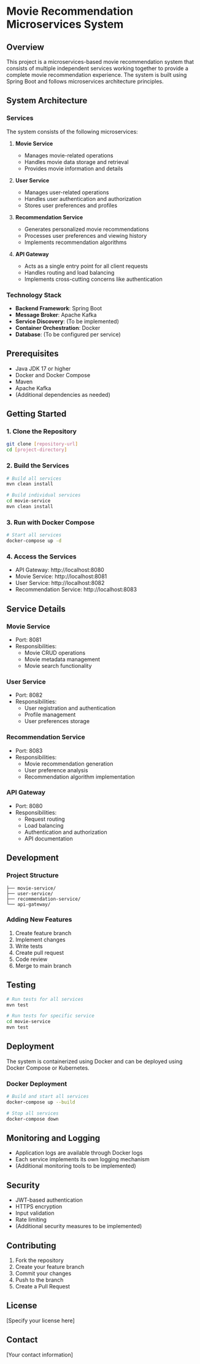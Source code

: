 # Movie Recommendation Microservices System

## Overview
This project is a microservices-based movie recommendation system that consists of multiple independent services working together to provide a complete movie recommendation experience. The system is built using Spring Boot and follows microservices architecture principles.

## System Architecture

### Services
The system consists of the following microservices:

1. **Movie Service**
   - Manages movie-related operations
   - Handles movie data storage and retrieval
   - Provides movie information and details

2. **User Service**
   - Manages user-related operations
   - Handles user authentication and authorization
   - Stores user preferences and profiles

3. **Recommendation Service**
   - Generates personalized movie recommendations
   - Processes user preferences and viewing history
   - Implements recommendation algorithms

4. **API Gateway**
   - Acts as a single entry point for all client requests
   - Handles routing and load balancing
   - Implements cross-cutting concerns like authentication

### Technology Stack
- **Backend Framework**: Spring Boot
- **Message Broker**: Apache Kafka
- **Service Discovery**: (To be implemented)
- **Container Orchestration**: Docker
- **Database**: (To be configured per service)

## Prerequisites
- Java JDK 17 or higher
- Docker and Docker Compose
- Maven
- Apache Kafka
- (Additional dependencies as needed)

## Getting Started

### 1. Clone the Repository
```bash
git clone [repository-url]
cd [project-directory]
```

### 2. Build the Services
```bash
# Build all services
mvn clean install

# Build individual services
cd movie-service
mvn clean install
```

### 3. Run with Docker Compose
```bash
# Start all services
docker-compose up -d
```

### 4. Access the Services
- API Gateway: http://localhost:8080
- Movie Service: http://localhost:8081
- User Service: http://localhost:8082
- Recommendation Service: http://localhost:8083

## Service Details

### Movie Service
- Port: 8081
- Responsibilities:
  - Movie CRUD operations
  - Movie metadata management
  - Movie search functionality

### User Service
- Port: 8082
- Responsibilities:
  - User registration and authentication
  - Profile management
  - User preferences storage

### Recommendation Service
- Port: 8083
- Responsibilities:
  - Movie recommendation generation
  - User preference analysis
  - Recommendation algorithm implementation

### API Gateway
- Port: 8080
- Responsibilities:
  - Request routing
  - Load balancing
  - Authentication and authorization
  - API documentation

## Development

### Project Structure
```
├── movie-service/
├── user-service/
├── recommendation-service/
└── api-gateway/
```

### Adding New Features
1. Create feature branch
2. Implement changes
3. Write tests
4. Create pull request
5. Code review
6. Merge to main branch

## Testing
```bash
# Run tests for all services
mvn test

# Run tests for specific service
cd movie-service
mvn test
```

## Deployment
The system is containerized using Docker and can be deployed using Docker Compose or Kubernetes.

### Docker Deployment
```bash
# Build and start all services
docker-compose up --build

# Stop all services
docker-compose down
```

## Monitoring and Logging
- Application logs are available through Docker logs
- Each service implements its own logging mechanism
- (Additional monitoring tools to be implemented)

## Security
- JWT-based authentication
- HTTPS encryption
- Input validation
- Rate limiting
- (Additional security measures to be implemented)

## Contributing
1. Fork the repository
2. Create your feature branch
3. Commit your changes
4. Push to the branch
5. Create a Pull Request

## License
[Specify your license here]

## Contact
[Your contact information] 
